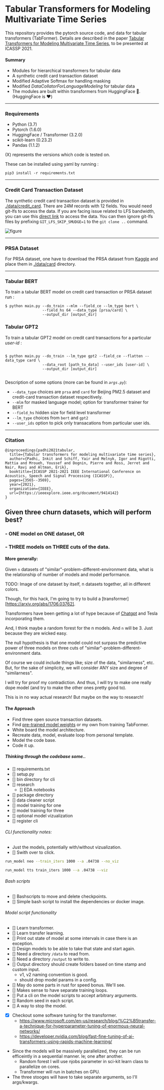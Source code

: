 # Tabular Transformers for Modeling Multivariate Time Series

This repository provides the pytorch source code, and data for tabular transformers (TabFormer). Details are described in the paper [Tabular Transformers for Modeling Multivariate Time Series](http://arxiv.org/abs/2011.01843 ), to be presented at ICASSP 2021.

#### Summary
* Modules for hierarchical transformers for tabular data
* A synthetic credit card transaction dataset
* Modified Adaptive Softmax for handling masking
* Modified _DataCollatorForLanguageModeling_ for tabular data
* The modules are built within transformers from HuggingFace 🤗. (HuggingFace is ❤️)
---
### Requirements
* Python (3.7)
* Pytorch (1.6.0)
* HuggingFace / Transformer (3.2.0)
* scikit-learn (0.23.2)
* Pandas (1.1.2)

(X) represents the versions which code is tested on.

These can be installed using yaml by running : 
```
pip3 install -r requirements.txt
```
---

### Credit Card Transaction Dataset

The synthetic credit card transaction dataset is provided in [./data/credit_card](/data/credit_card/). There are 24M records with 12 fields.
You would need git-lfs to access the data. If you are facing issue related to LFS bandwidth, you can use this [direct link](https://ibm.box.com/v/tabformer-data) to access the data. You can then ignore git-lfs files by prefixing `GIT_LFS_SKIP_SMUDGE=1` to the `git clone ..` command.

![figure](./misc/cc_trans_dataset.png)

---

### PRSA Dataset
For PRSA dataset, one have to download the PRSA dataset from [Kaggle](https://www.kaggle.com/sid321axn/beijing-multisite-airquality-data-set) and place them in [./data/card](/data/card/) directory.

---

### Tabular BERT
To train a tabular BERT model on credit card transaction or PRSA dataset run :
```
$ python main.py --do_train --mlm --field_ce --lm_type bert \
                 --field_hs 64 --data_type [prsa/card] \
                 --output_dir [output_dir]
```


### Tabular GPT2
To train a tabular GPT2 model on credit card transactions for a particular _user-id_ :
```

$ python main.py --do_train --lm_type gpt2 --field_ce --flatten --data_type card \
                 --data_root [path_to_data] --user_ids [user-id] \
                 --output_dir [output_dir]
    
```

Description of some options (more can be found in _`args.py`_):
* `--data_type` choices are `prsa` and `card` for Beijing PM2.5 dataset and credit-card transaction dataset respecitively. 
* `--mlm` for masked language model; option for transformer trainer for BERT
* `--field_hs` hidden size for field level transformer
* `--lm_type` choices from `bert` and `gpt2`
* `--user_ids` option to pick only transacations from particular user ids.
---

### Citation

```
@inproceedings{padhi2021tabular,
  title={Tabular transformers for modeling multivariate time series},
  author={Padhi, Inkit and Schiff, Yair and Melnyk, Igor and Rigotti, Mattia and Mroueh, Youssef and Dognin, Pierre and Ross, Jerret and Nair, Ravi and Altman, Erik},
  booktitle={ICASSP 2021-2021 IEEE International Conference on Acoustics, Speech and Signal Processing (ICASSP)},
  pages={3565--3569},
  year={2021},
  organization={IEEE},
  url={https://ieeexplore.ieee.org/document/9414142}
}
```

## Given three churn datasets, which will perform best?
### - ONE model on ONE dataset, OR
### - THREE models on THREE cuts of the data.


#### More generally:

Given `n` datasets of "similar"-problem-different-environment data, what is the
relationship of number of models and model performance.

TODO: Image of one dataset by itself, n datasets together, all in different colors.

Though, for this hack, I'm going to try to build a  [transformer][https://arxiv.org/abs/1706.03762]. 

Transformers have been getting a lot of hype because of [Chatgpt](https://openai.com/blog/chatgpt/)
and Tesla incorporating them.

And, I think maybe a random forest for the n models. And `n` will be 3. Just because
they are wicked easy.

The null hypothesis is that one model could not surpass the predictive power of three models
on three cuts of "similar"-problem-different-environment data.

Of course we could include things like; size of the data, "similarness", etc. But,
for the sake of simplicity, we will consider ANY size and degree of "similarness".

I will try for proof my contradiction. And thus, I will try to make one really dope
model (and try to make the other ones pretty good to).

This is in no way actual research! But maybe on the way to research!


#### The Approach

- Find three open source transaction datasets.
- Find [pre-trained model weights](https://pytorch.org/hub/) or my own from training TabFormer.
- White board the model architecture.
- Recreate data, model, evaluate loop from personal template.
- Model the code base.
- Code it up.


##### Thinking through the codebase some..

- [] requirements.txt
- [] setup.py
- [] bin directory for cli
- [] research
  - [] EDA notebooks
-   [] package directory
   - [] data cleaner script
  - [] model training for one
  - [] model training for three
  - [] optional model vizualization
  - [] register cli


###### CLI functionality notes:

- Just the models, potentially with/without vizualization. 
- [] Swith over to click.

``` bash
run_model neo --train_iters 1000 --a .04738 --no_viz
```

``` bash
run_model tts train_iters 1000 --a .04738 --viz
```

###### Bash scripts
- [] Bashscripts to move and delete checkpoints.
- [] Simple bash script to install the dependencies or docker image.


###### Model script functionality

- [] Learn transformer.
- [] Learn transfer learning.
- [] Print out state of model at some intervals in case there is an exception.
- [] Design models to be able to take that state and start again.
- [] Need a directory `/data` to read from.
- [] Need a directory `/output` to write to.
- [] Output directory should create folders based on time stamp and custom input.
  - v1, v2 naming convention is good.
  - should drop model params in a config.
- [] May do some parts in rust for speed bonus. We'll see.
- [] Makes sense to have separate training loops.
- [] Put a cli on the model scripts to accept arbitrary arguments.
- [] Random seed in each script.
- [] A way to stop the model.
- [X] Checkout some software tuning for the transformer.
  - https://www.microsoft.com/en-us/research/blog/%C2%B5transfer-a-technique-for-hyperparameter-tuning-of-enormous-neural-networks/
  - https://developer.nvidia.com/blog/fast-fine-tuning-of-ai-transformers-using-rapids-machine-learning/
- Since the models will be massively parallelized, they can be run efficeintly
  in a sequential manner. Ie; one after another.
  - Random forest I will use njobs parameter in sci-kit learn class to parallelize
    on cores.
  - Transformer will run in batches on GPU. 
- The three stooges will have to take separate arguments, so I'll args/kwargs.
